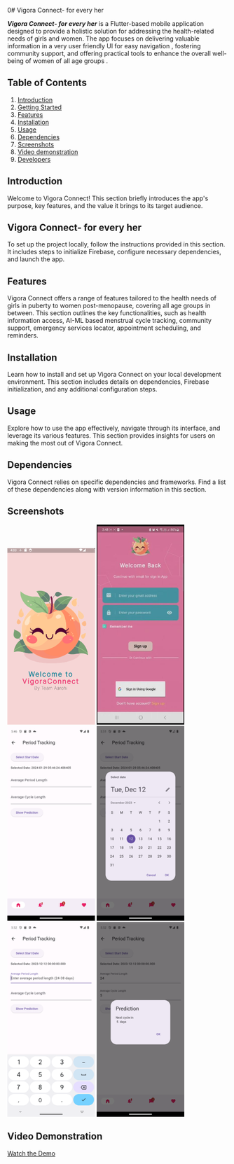 0# Vigora Connect- for every her

***Vigora Connect- for every her*** is a Flutter-based mobile application designed to provide a holistic solution for addressing the health-related needs of girls and women. The app focuses on delivering valuable information in a very user friendly UI for easy navigation , fostering community support, and offering practical tools to enhance the overall well-being of women of all age groups .

## Table of Contents

1. [Introduction](#introduction)
2. [Getting Started](#getting-started)
3. [Features](#features)
4. [Installation](#installation)
5. [Usage](#usage)
6. [Dependencies](#dependencies)
7. [Screenshots](#screeshots)
8. [Video demonstration](#video_demonstration)
9. [Developers](#developers)

## Introduction

Welcome to Vigora Connect! This section briefly introduces the app's purpose, key features, and the value it brings to its target audience.

## Vigora Connect- for every her

To set up the project locally, follow the instructions provided in this section. It includes steps to initialize Firebase, configure necessary dependencies, and launch the app.

## Features

Vigora Connect offers a range of features tailored to the health needs of girls in puberty to women post-menopause, covering all age groups in between. This section outlines the key functionalities, such as health information access, AI-ML based menstrual cycle tracking, community support, emergency services locator, appointment scheduling, and reminders.

## Installation

Learn how to install and set up Vigora Connect on your local development environment. This section includes details on dependencies, Firebase initialization, and any additional configuration steps.

## Usage

Explore how to use the app effectively, navigate through its interface, and leverage its various features. This section provides insights for users on making the most out of Vigora Connect.

## Dependencies

Vigora Connect relies on specific dependencies and frameworks. Find a list of these dependencies along with version information in this section.

## Screenshots

<img src="https://github.com/Its-alida/gdsc_2024/blob/main/screenshots/SPLASH_screen.png" width="200" alt="Splash Screen">
<img src="https://github.com/Its-alida/gdsc_2024/blob/main/output_images/sign_in_blank.jpg" width="200" alt="Sign in">
<!-- <img src="https://github.com/Its-alida/gdsc_2024/blob/main/output_images/sign_in_google_auth.jpg" width="200" alt="Google Sign In"> -->
<img src="https://github.com/Its-alida/gdsc_2024/blob/main/output_images/flutter_02.png" width="200" alt="Period Tracker Screen">
<img src="https://github.com/Its-alida/gdsc_2024/blob/main/output_images/calendar_new.png" width="200" alt="Calendar">
<img src="https://github.com/Its-alida/gdsc_2024/blob/main/output_images/flutter_04.png" width="200" alt="Fields">
<img src="https://github.com/Its-alida/gdsc_2024/blob/main/output_images/dialog_new.png" width="200" alt="Results">



## Video Demonstration
[Watch the Demo ](https://youtu.be/kkLJ4g-DYyA?si=sQs5rWFfZGl9g2Ba)
